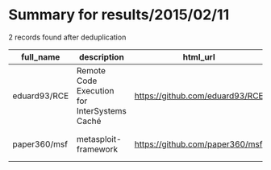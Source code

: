 
# Summary for results/2015/02/11
    
2 records found after deduplication

| full_name | description | html_url | matched_list | matched_count | pushed_at | size | stargazers_count | language | forks_count | vul_ids |
|--------------|----------------------------------------------|---------------------------------|----------------------------------|-----------------|---------------------------|--------|--------------------|------------|---------------|-----------|
| eduard93/RCE | Remote Code Execution for InterSystems Caché | https://github.com/eduard93/RCE | ['rce', 'remote code execution'] | 2 | 2015-02-11 10:48:32+00:00 | 217 | 3 | nan | 4 | [] |
| paper360/msf | metasploit-framework | https://github.com/paper360/msf | ['metasploit module OR payload'] | 1 | 2015-02-11 17:03:54+00:00 | 0 | 0 | nan | 0 | [] |

